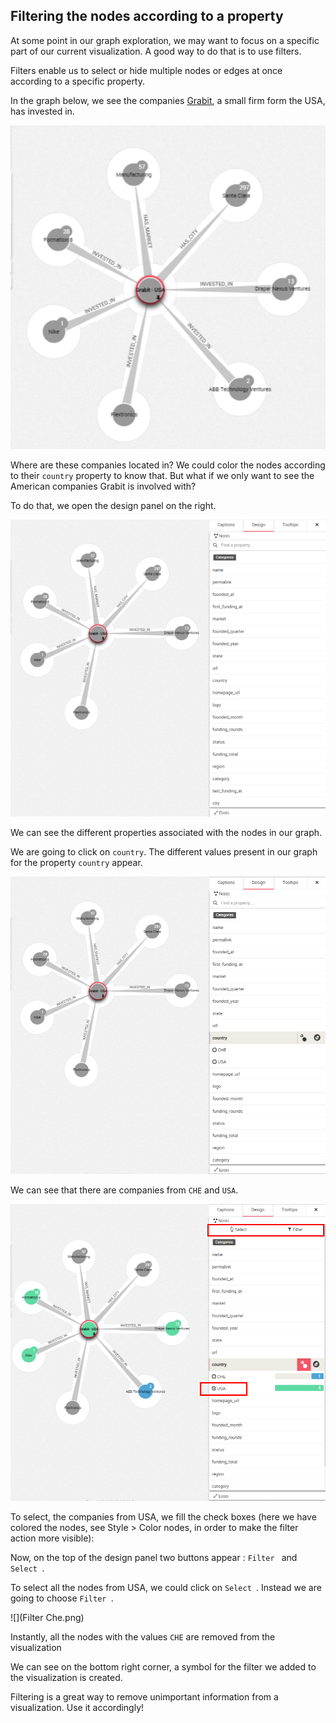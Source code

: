 ## Filtering the nodes according to a property

At some point in our graph exploration, we may want to focus on a specific part of our current visualization. A good way to do that is to use filters.

Filters enable us to select or hide multiple nodes or edges at once according to a specific property.

In the graph below, we see the companies [Grabit](http://www.banexiventures.com/), a small firm form the USA, has invested in.

![](RawGrabit.png)

Where are these companies located in? We could color the nodes according to their ```country``` property to know that. But what if we only want to see the American companies Grabit is involved with?

To do that, we open the design panel on the right.

![](RawPanel.png)

We can see the different properties associated with the nodes in our graph.

We are going to click on ```country```. The different values present in our graph for the property ```country``` appear.

![](PaysGrabit.png)

We can see that there are companies from ```CHE``` and ```USA```.

![](Filter.png)

To select, the companies from USA, we fill the check boxes (here we have colored the nodes, see Style > Color nodes, in order to make the filter action more visible):

Now, on the top of the design panel two buttons appear :  ```Filter ``` and  ```Select ```.

To select all the nodes from USA, we could click on ```Select ```. Instead we are going to choose ```Filter ```.

![](Filter Che.png)

Instantly, all the nodes with the values ```CHE``` are removed from the visualization

We can see on the bottom right corner, a symbol for the filter we added to the visualization is created.

Filtering is a great way to remove unimportant information from a visualization. Use it accordingly!

